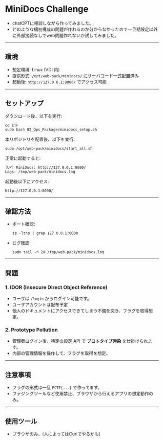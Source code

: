 # MiniDocs Challenge

- chatCPTに相談しながら作ってみました。
- どのような構初構成の問題が作れるのか分からなかったので一旦期設定以外に外部接続なしでweb問題作れないか試してみました。

---

## 環境
- 想定環境: Linux (VDI 内)
- 提供形式: `/opt/web-pack/minidocs/` にサーバコード一式配置済み
- 起動後: `http://127.0.0.1:8000/` でアクセス可能

---

## セットアップ
ダウンロード後、以下を実行:

    cd CTF
    sudo bash 02_Ops_Package/minidocs_setup.sh

本リポジトリを配置後、以下を実行:

    sudo /opt/web-pack/minidocs/start_all.sh

正常に起動すると:

    [UP] MiniDocs: http://127.0.0.1:8000/
    Logs: /tmp/web-pack/minidocs.log

起動後以下にアクセス:

    http://127.0.0.1:8000/

---

## 確認方法
- ポート確認:

      ss -ltnp | grep 127.0.0.1:8000

- ログ確認:

      sudo tail -n 20 /tmp/web-pack/minidocs.log

---

## 問題
### 1. IDOR (Insecure Direct Object Reference)
- ユーザは `/login` からログイン可能です。
- ユーザアカウントは配布予定
- 他人のドキュメントにアクセスできてしまう不備を突き、フラグを取得想定。

### 2. Prototype Pollution
- 管理者ログイン後、特定の設定 API で **プロトタイプ汚染** を仕掛けられます。
- 内部の管理情報を操作して、フラグを取得を想定。

---

## 注意事項
- フラグの形式は一旦 `PCTF{...}` で作ってます。
- ファジングツールなど使用禁止、ブラウザから行えるアプリの想定動作のみ。

---

## 使用ツール
- ブラウザのみ。(人によってはCurlでやるかも)
